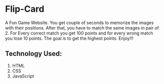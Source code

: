 # Flip-Card
A Fun Game Website. You get couple of seconds to memorize the images with their positions. After that, you have to match the same images in pair of 2. For Every correct match you get 100 points and for every wrong match you lose 10 points. The goal is to get the highest points. Enjoy!!!

## Technology Used:
1. HTML
2. CSS
3. JavaScript
